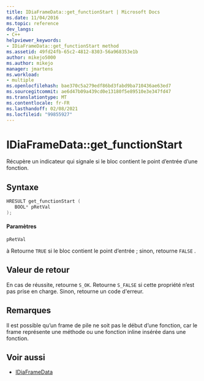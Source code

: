 ```yaml
---
title: IDiaFrameData::get_functionStart | Microsoft Docs
ms.date: 11/04/2016
ms.topic: reference
dev_langs:
- C++
helpviewer_keywords:
- IDiaFrameData::get_functionStart method
ms.assetid: 49fd24fb-65c2-4812-8303-56a968353e1b
author: mikejo5000
ms.author: mikejo
manager: jmartens
ms.workload:
- multiple
ms.openlocfilehash: bae370c5a279edf86bd3fabd9ba710436ae63ed7
ms.sourcegitcommit: ae6d47b09a439cd0e13180f5e89510e3e347fd47
ms.translationtype: MT
ms.contentlocale: fr-FR
ms.lasthandoff: 02/08/2021
ms.locfileid: "99855927"
---
```

# <a name="idiaframedataget_functionstart"></a>IDiaFrameData::get_functionStart
Récupère un indicateur qui signale si le bloc contient le point d’entrée d’une fonction.

## <a name="syntax"></a>Syntaxe

```C++
HRESULT get_functionStart ( 
   BOOL* pRetVal
);
```

#### <a name="parameters"></a>Paramètres
 `pRetVal`

à Retourne `TRUE` si le bloc contient le point d’entrée ; sinon, retourne `FALSE` .

## <a name="return-value"></a>Valeur de retour
 En cas de réussite, retourne `S_OK`. Retourne `S_FALSE` si cette propriété n’est pas prise en charge. Sinon, retourne un code d'erreur.

## <a name="remarks"></a>Remarques
 Il est possible qu’un frame de pile ne soit pas le début d’une fonction, car le frame représente une méthode ou une fonction inline insérée dans une fonction.

## <a name="see-also"></a>Voir aussi
- [IDiaFrameData](../../debugger/debug-interface-access/idiaframedata.md)